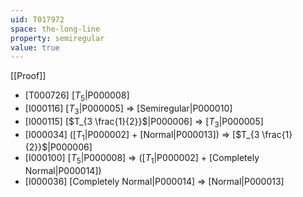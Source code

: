 ```yaml
---
uid: T017972
space: the-long-line
property: semiregular
value: true
---
```

[[Proof]]

* [T000726] [$T_5$|P000008]
* [I000116] [$T_3$|P000005] => [Semiregular|P000010]
* [I000115] [$T_{3 \frac{1}{2}}$|P000006] => [$T_3$|P000005]
* [I000034] ([$T_1$|P000002] + [Normal|P000013]) => [$T_{3 \frac{1}{2}}$|P000006]
* [I000100] [$T_5$|P000008] => ([$T_1$|P000002] + [Completely Normal|P000014])
* [I000036] [Completely Normal|P000014] => [Normal|P000013]


